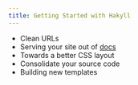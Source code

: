 ```yaml
---
title: Getting Started with Hakyll
---
```


* Clean URLs
* Serving your site out of [docs](https://help.github.com/articles/configuring-a-publishing-source-for-github-pages/)
* Towards a better CSS layout
* Consolidate your source code
* Building new templates

